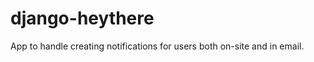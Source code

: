 django-heythere
===============

App to handle creating notifications for users both on-site and in email.
